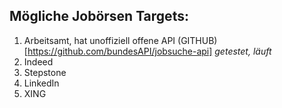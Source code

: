 ## Mögliche Jobörsen Targets:

1. Arbeitsamt, hat unoffiziell offene API (GITHUB)[https://github.com/bundesAPI/jobsuche-api] *getestet, läuft*
2. Indeed
3. Stepstone
4. LinkedIn
5. XING